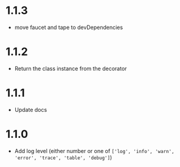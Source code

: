 # 1.1.3

- move faucet and tape to devDependencies

# 1.1.2

- Return the class instance from the decorator

# 1.1.1

- Update docs

# 1.1.0

- Add log level (either number or one of `['log', 'info', 'warn', 'error', 'trace', 'table', 'debug']`)

